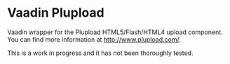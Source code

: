 Vaadin Plupload
===============

Vaadin wrapper for the Plupload HTML5/Flash/HTML4 upload component. You can find 
more information at http://www.plupload.com/.
  
This is a work in progress and it has not been thoroughly tested.
